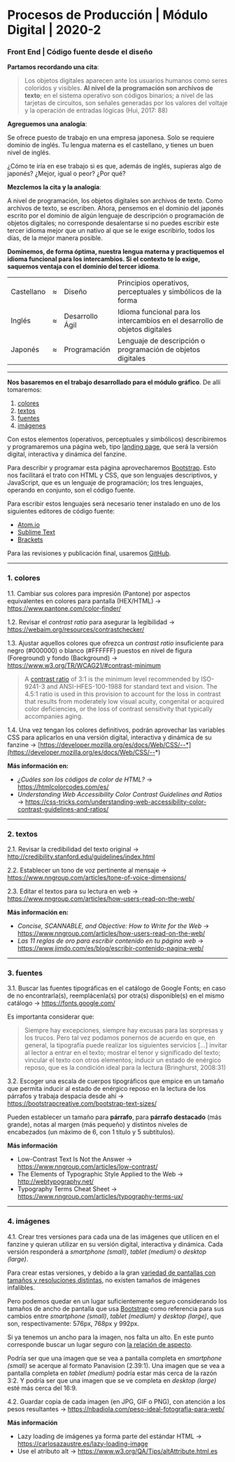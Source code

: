 # Procesos de Producción | Módulo Digital | 2020-2

### Front End | Código fuente desde el diseño

**Partamos recordando una cita**:

> Los objetos digitales aparecen ante los usuarios humanos como seres coloridos y visibles. **Al nivel de la programación son archivos de texto**; en el sistema operativo son códigos binarios; a nivel de las tarjetas de circuitos, son señales generadas por los valores del voltaje y la operación de entradas lógicas (Hui, 2017: 88)

**Agreguemos una analogía**: 

Se ofrece puesto de trabajo en una empresa japonesa. Solo se requiere dominio de inglés. Tu lengua materna es el castellano, y tienes un buen nivel de inglés. 

¿Cómo te iría en ese trabajo si es que, además de inglés, supieras algo de japonés? ¿Mejor, igual o peor? ¿Por qué?

**Mezclemos la cita y la analogía**: 

A nivel de programación, los objetos digitales son archivos de texto. Como archivos de texto, se escriben. Ahora, pensemos en el dominio del japonés escrito por el dominio de algún lenguaje de descripción o programación de objetos digitales; no corresponde desalentarse si no puedes escribir este tercer idioma mejor que un nativo al que se le exige escribirlo, todos los días, de la mejor manera posible. 

**Dominemos, de forma óptima, nuestra lengua materna y practiquemos el idioma funcional para los intercambios. Si el contexto te lo exige, saquemos ventaja con el dominio del tercer idioma**.

<table>
<tr><td>Castellano</td><td>≈</td><td>Diseño</td><td>Principios operativos, perceptuales y simbólicos de la forma</td></tr>
<tr><td>Inglés</td><td>≈</td><td>Desarrollo Ágil</td><td>Idioma funcional para los intercambios en el desarrollo de objetos digitales</td></tr>
<tr><td>Japonés</td><td>≈</td><td>Programación</td><td>Lenguaje de descripción o programación de objetos digitales</td></tr>
</table>

- - - - - - - - - - 

**Nos basaremos en el trabajo desarrollado para el módulo gráfico**. De allí tomaremos:

1. [colores](https://github.com/profesorfaco/digital#1-colores)
2. [textos](https://github.com/profesorfaco/digital#2-textos)
3. [fuentes](https://github.com/profesorfaco/digital#3-fuentes)
4. [imágenes](https://github.com/profesorfaco/digital#4-imágenes)

Con estos elementos (operativos, perceptuales y simbólicos) describiremos y programaremos una página web, tipo [landing page](https://es.wikipedia.org/wiki/P%C3%A1gina_de_aterrizaje), que será la versión digital, interactiva y dinámica del fanzine. 

Para describir y programar esta página aprovecharemos [Bootstrap](https://getbootstrap.com/). Esto nos facilitará el trato con HTML y CSS, que son lenguajes descriptivos, y JavaScript, que es un lenguaje de programación; los tres lenguajes, operando en conjunto, son el código fuente.

Para escribir estos lenguajes será necesario tener instalado en uno de los siguientes editores de código fuente:

- [Atom.io](https://atom.io/)
- [Sublime Text](https://www.sublimetext.com/) 
- [Brackets](http://brackets.io/) 

Para las revisiones y publicación final, usaremos [GitHub](https://github.com/). 

- - - - - - - - - - - - - - - - 

### 1. colores 

1.1. Cambiar sus colores para impresión (Pantone) por aspectos equivalentes en colores para pantalla (HEX/HTML) → https://www.pantone.com/color-finder/

1.2. Revisar el *contrast ratio* para asegurar la legibilidad → https://webaim.org/resources/contrastchecker/

1.3. Ajustar aquellos colores que ofrezca un *contrast ratio* insuficiente para negro (#000000) o blanco (#FFFFFF) puestos en nivel de figura (Foreground) y fondo (Background) → https://www.w3.org/TR/WCAG21/#contrast-minimum

> A [contrast ratio](https://www.w3.org/WAI/WCAG21/Understanding/contrast-minimum.html) of 3:1 is the minimum level recommended by ISO-9241-3 and ANSI-HFES-100-1988 for standard text and vision. The 4.5:1 ratio is used in this provision to account for the loss in contrast that results from moderately low visual acuity, congenital or acquired color deficiencies, or the loss of contrast sensitivity that typically accompanies aging.

1.4. Una vez tengan los colores definitivos, podrán aprovechar las variables CSS para aplicarlos en una versión digital, interactiva y dinámica de su fanzine → [https://developer.mozilla.org/es/docs/Web/CSS/--*](https://developer.mozilla.org/es/docs/Web/CSS/--*)

**Más información en:**

- *¿Cuáles son los códigos de color de HTML?* → https://htmlcolorcodes.com/es/
- *Understanding Web Accessibility Color Contrast Guidelines and Ratios* → https://css-tricks.com/understanding-web-accessibility-color-contrast-guidelines-and-ratios/

- - - - - - - - - - - - - - - - 
 
### 2. textos

2.1. Revisar la credibilidad del texto original → http://credibility.stanford.edu/guidelines/index.html

2.2. Establecer un tono de voz pertinente al mensaje → https://www.nngroup.com/articles/tone-of-voice-dimensions/

2.3. Editar el textos para su lectura en web → https://www.nngroup.com/articles/how-users-read-on-the-web/

**Más información en:**

- *Concise, SCANNABLE, and Objective: How to Write for the Web* → https://www.nngroup.com/articles/how-users-read-on-the-web/
- *Las 11 reglas de oro para escribir contenido en tu página web* → https://www.jimdo.com/es/blog/escribir-contenido-pagina-web/

- - - - - - - - - - - - - - - - 

### 3. fuentes 

3.1. Buscar las fuentes tipográficas en el catálogo de Google Fonts; en caso de no encontrarla(s), reemplácenla(s) por otra(s) disponible(s) en el mismo catálogo → https://fonts.google.com/

Es importanta considerar que:

> Siempre hay excepciones, siempre hay excusas para las sorpresas y los trucos. Pero tal vez podamos ponernos de acuerdo en que, en general, la tipografía puede realizar los siguientes servicios […] invitar al lector a entrar en el texto; mostrar el tenor y significado del texto; vincular el texto con otros elementos; inducir un estado de enérgico reposo, que es la condición ideal para la lectura (Bringhurst, 2008:31)

3.2. Escoger una escala de cuerpos tipográficos que empice en un tamaño que permita inducir al estado de enérgico reposo en la lectura de los párrafos y trabaja despacia desde ahí → https://bootstrapcreative.com/bootstrap-text-sizes/

Pueden establecer un tamaño para **párrafo**, para **párrafo destacado** (más grande), notas al margen (más pequeño) y distintos niveles de encabezados (un máximo de 6, con 1 título y 5 subtítulos).  

**Más información**

- Low-Contrast Text Is Not the Answer → https://www.nngroup.com/articles/low-contrast/
- The Elements of Typographic Style Applied to the Web → http://webtypography.net/
- Typography Terms Cheat Sheet → https://www.nngroup.com/articles/typography-terms-ux/

- - - - - - - - - - - - - - - - 

### 4. imágenes

4.1. Crear tres versiones para cada una de las imágenes que utilicen en el fanzine y quieran utilizar en su versión digital, interactiva y dinámica. Cada versión responderá a *smartphone (small)*, *tablet (medium)* o *desktop (large)*. 

Para crear estas versiones, y debido a la gran [variedad de pantallas con tamaños y resoluciones distintas](http://screensiz.es/), no existen tamaños de imágenes infalibles. 

Pero podemos quedar en un lugar suficientemente seguro considerando los tamaños de ancho de pantalla que usa [Bootstrap](https://getbootstrap.com/docs/4.5/layout/overview/#responsive-breakpoints) como referencia para sus cambios entre *smartphone (small)*, *tablet (medium)* y *desktop (large)*, que son, respectivamente: 576px, 768px y 992px. 

Si ya tenemos un ancho para la imagen, nos falta un alto. En este punto corresponde buscar un lugar seguro con [la relación de aspecto](https://es.wikipedia.org/wiki/Relaci%C3%B3n_de_aspecto). 

Podría ser que una imagen que se vea a pantalla completa en *smartphone (small)* se acerque al formato Panavision (2.39:1). Una imagen que se vea a pantalla completa en *tablet (medium)* podría estar más cerca de la razón 3:2. Y podría ser que una imagen que se ve completa en *desktop (large)* esté más cerca del 16:9.

4.2. Guardar copia de cada imagen (en JPG, GIF o PNG), con atención a los pesos resultantes → https://nbadiola.com/peso-ideal-fotografia-para-web/

**Más información**

- Lazy loading de imágenes ya forma parte del estándar HTML → https://carlosazaustre.es/lazy-loading-image
- Use el atributo alt → https://www.w3.org/QA/Tips/altAttribute.html.es

